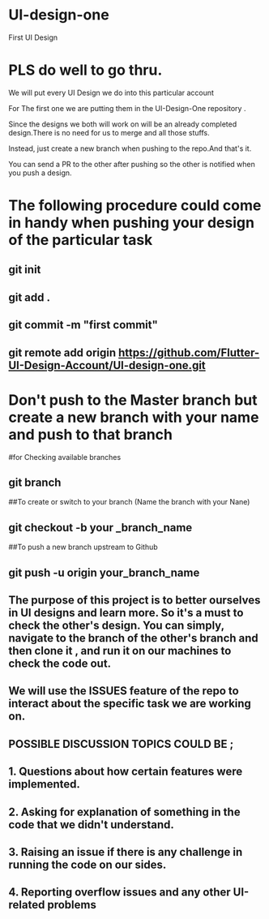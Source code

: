# UI-design-one
First UI Design

# PLS do well to go thru.

We will put every UI Design we do into this particular account

For The first one we are putting them in the UI-Design-One repository .

Since the designs we both will work on will be an already completed design.There is no need for us to merge and all those stuffs.

Instead, just create a new branch when pushing to the repo.And that's it.

You can send a PR to the other after pushing so the other is notified when you push a design.



# The following procedure could come in handy when pushing your design of the particular task

## git init

## git add .

## git commit -m "first commit"

## git remote add origin https://github.com/Flutter-UI-Design-Account/UI-design-one.git

# Don't push to the Master branch but create a new branch with your name and push to that branch

#for Checking available branches

## git branch

##To create or switch to your branch (Name the branch with your Nane)
## git checkout -b your _branch_name

##To push a new branch upstream to Github
## git push -u origin your_branch_name


## The purpose of this project is to better ourselves in UI designs and learn more. So it's a must to check the other's design. You can simply, navigate to the branch of the other's branch and then clone it , and run it on our machines to check the code out.

## We will use the ISSUES feature of the repo to interact about the specific task we are working on.

## POSSIBLE DISCUSSION TOPICS COULD BE ; 
## 1. Questions about how certain features were implemented.

## 2. Asking for explanation of something in the code that we didn't understand.

## 3. Raising an issue if there is any challenge in running the code on our sides.

## 4. Reporting overflow issues and any other UI-related problems

